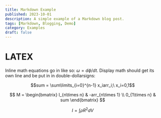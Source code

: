 ```yaml
---
title: Markdown Example
published: 2023-10-01
description: A simple example of a Markdown blog post.
tags: [Markdown, Blogging, Demo]
category: Examples
draft: false
---
```

# LATEX

Inline math equations go in like so: $\omega = d\phi / dt$. Display
math should get its own line and be put in in double-dollarsigns:

$$sum = \sum\limits_{i=0}^{n-1} x_iarr_i;\ x_i=0,1$$

$$
M =
\begin{bmatrix}
I_{n\times n} & -arr_{n\times  1} \\
0_{1\times n} & sum
\end{bmatrix}
$$

$$I = \int \rho R^{2} dV$$